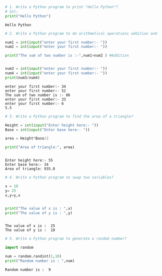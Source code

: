 ```python
# 1. Write a Python program to print "Hello Python"?
# Sol:
print("Hello Python")


```

    Hello Python
    


```python
# 2. Write a Python program to do arithmetical operations addition and division.?

num1 = int(input("enter your first number:- "))
num2 = int(input("enter your first number:- "))

print("The sum of two number is :-",num1+num2 ) #Addition


num3 = int(input("enter your first number:- "))
num4 = int(input("enter your first number:- "))
print(num3/num4)


```

    enter your first number:- 34
    enter your first number:- 52
    The sum of two number is :- 86
    enter your first number:- 33
    enter your first number:- 6
    5.5
    


```python
# 3. Write a Python program to find the area of a triangle?

Height = int(input("Enter height here:- "))
Base = int(input("Enter base here:- "))

area = Height*Base/2

print("Area of triangle:", area)



```

    Enter height here:- 55
    Enter base here:- 34
    Area of triangle: 935.0
    


```python
# 4. Write a Python program to swap two variables?

x = 10
y= 25
x,y=y,x


print("The value of x is : ",x)
print("The value of y is : ",y)



```

    The value of x is :  25
    The value of y is :  10
    


```python
# 5. Write a Python program to generate a random number?

import random

num = random.randint(1,10)
print("Random number is : ",num)


```

    Random number is :  9
    


```python

```

